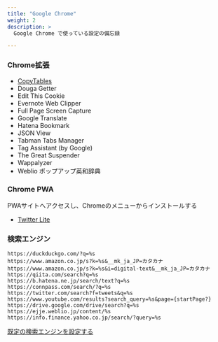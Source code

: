 ```yaml
---
title: "Google Chrome"
weight: 2
description: >
  Google Chrome で使っている設定の備忘録

---
```


### Chrome拡張
- [CopyTables](https://chrome.google.com/webstore/detail/copytables/ekdpkppgmlalfkphpibadldikjimijon)
- Douga Getter
- Edit This Cookie
- Evernote Web Clipper
- Full Page Screen Capture
- Google Translate
- Hatena Bookmark
- JSON View
- Tabman Tabs Manager
- Tag Assistant (by Google)
- The Great Suspender
- Wappalyzer
- Weblio ポップアップ英和辞典

### Chrome PWA
PWAサイトへアクセスし、Chromeのメニューからインストールする

  - [Twitter Lite](https://mobile.twitter.com/)

### 検索エンジン

```
https://duckduckgo.com/?q=%s
https://www.amazon.co.jp/s?k=%s&__mk_ja_JP=カタカナ
https://www.amazon.co.jp/s?k=%s&i=digital-text&__mk_ja_JP=カタカナ
https://qiita.com/search?q=%s
https://b.hatena.ne.jp/search/text?q=%s
https://connpass.com/search/?q=%s
https://twitter.com/search?f=tweets&q=%s
https://www.youtube.com/results?search_query=%s&page={startPage?}
https://drive.google.com/drive/search?q=%s
https://ejje.weblio.jp/content/%s
https://info.finance.yahoo.co.jp/search/?query=%s
```

[既定の検索エンジンを設定する](https://support.google.com/chrome/answer/95426)

